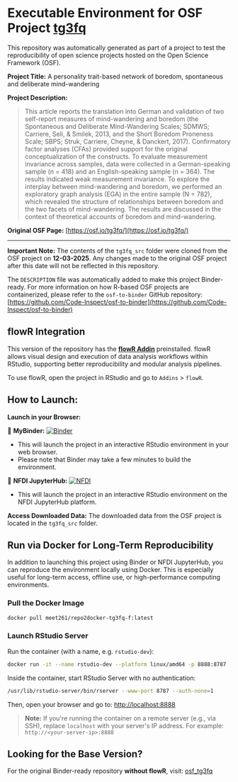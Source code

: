 # Executable Environment for OSF Project [tg3fq](https://osf.io/tg3fq/)

This repository was automatically generated as part of a project to test the reproducibility of open science projects hosted on the Open Science Framework (OSF).

**Project Title:** A personality trait-based network of boredom, spontaneous and deliberate mind-wandering

**Project Description:**
> This article reports the translation into German and validation of two self-report measures of mind-wandering and boredom (the Spontaneous and Deliberate Mind-Wandering Scales; SDMWS; Carriere, Seli, &amp; Smilek, 2013, and the Short Boredom Proneness Scale; SBPS; Struk, Carriere, Cheyne, &amp; Danckert, 2017). Confirmatory factor analyses (CFAs) provided support for the original conceptualization of the constructs. To evaluate measurement invariance across samples, data were collected in a German-speaking sample (n = 418) and an English-speaking sample (n = 364). The results indicated weak measurement invariance. To explore the interplay between mind-wandering and boredom, we performed an exploratory graph analysis (EGA) in the entire sample (N = 782), which revealed the structure of relationships between boredom and the two facets of mind-wandering. The results are discussed in the context of theoretical accounts of boredom and mind-wandering. 

**Original OSF Page:** [https://osf.io/tg3fq/](https://osf.io/tg3fq/)

---

**Important Note:** The contents of the `tg3fq_src` folder were cloned from the OSF project on **12-03-2025**. Any changes made to the original OSF project after this date will not be reflected in this repository.

The `DESCRIPTION` file was automatically added to make this project Binder-ready. For more information on how R-based OSF projects are containerized, please refer to the `osf-to-binder` GitHub repository: [https://github.com/Code-Inspect/osf-to-binder](https://github.com/Code-Inspect/osf-to-binder)

## flowR Integration

This version of the repository has the **[flowR Addin](https://github.com/flowr-analysis/rstudio-addin-flowr)** preinstalled. flowR allows visual design and execution of data analysis workflows within RStudio, supporting better reproducibility and modular analysis pipelines.

To use flowR, open the project in RStudio and go to `Addins` > `flowR`.

## How to Launch:

**Launch in your Browser:**

🚀 **MyBinder:** [![Binder](https://mybinder.org/badge_logo.svg)](https://mybinder.org/v2/gh/code-inspect-binder/osf_tg3fq-f/HEAD?urlpath=rstudio)

   * This will launch the project in an interactive RStudio environment in your web browser.
   * Please note that Binder may take a few minutes to build the environment.

🚀 **NFDI JupyterHub:** [![NFDI](https://nfdi-jupyter.de/images/nfdi_badge.svg)](https://hub.nfdi-jupyter.de/r2d/gh/code-inspect-binder/osf_tg3fq-f/HEAD?urlpath=rstudio)

   * This will launch the project in an interactive RStudio environment on the NFDI JupyterHub platform.

**Access Downloaded Data:**
The downloaded data from the OSF project is located in the `tg3fq_src` folder.

## Run via Docker for Long-Term Reproducibility

In addition to launching this project using Binder or NFDI JupyterHub, you can reproduce the environment locally using Docker. This is especially useful for long-term access, offline use, or high-performance computing environments.

### Pull the Docker Image

```bash
docker pull meet261/repo2docker-tg3fq-f:latest
```

### Launch RStudio Server

Run the container (with a name, e.g. `rstudio-dev`):
```bash
docker run -it --name rstudio-dev --platform linux/amd64 -p 8888:8787 --user root meet261/repo2docker-tg3fq-f bash
```

Inside the container, start RStudio Server with no authentication:
```bash
/usr/lib/rstudio-server/bin/rserver --www-port 8787 --auth-none=1
```

Then, open your browser and go to: [http://localhost:8888](http://localhost:8888)

> **Note:** If you're running the container on a remote server (e.g., via SSH), replace `localhost` with your server's IP address.
> For example: `http://<your-server-ip>:8888`

## Looking for the Base Version?

For the original Binder-ready repository **without flowR**, visit:
[osf_tg3fq](https://github.com/code-inspect-binder/osf_tg3fq)


